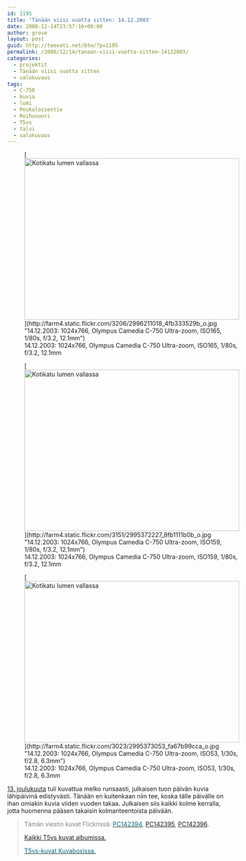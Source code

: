 ```yaml
---
id: 1195
title: 'Tänään viisi vuotta sitten: 14.12.2003'
date: 2008-12-14T23:57:16+00:00
author: grove
layout: post
guid: http://teevati.net/btw/?p=1195
permalink: /2008/12/14/tanaan-viisi-vuotta-sitten-14122003/
categories:
  - projektit
  - Tänään viisi vuotta sitten
  - valokuvaus
tags:
  - C-750
  - kuvia
  - lumi
  - Peukaloisentie
  - Roihuvuori
  - T5vs
  - talvi
  - valokuvaus
---
```

<figure style="width: 500px" class="wp-caption aligncenter">[<img class="      " title="Kotikatu lumen vallassa" src="http://farm4.static.flickr.com/3206/2996211018_09f41613a4.jpg" alt="Kotikatu lumen vallassa" width="500" height="375" />](http://farm4.static.flickr.com/3206/2996211018_4fb333529b_o.jpg "14.12.2003: 1024x766, Olympus Camedia C-750 Ultra-zoom, ISO165, 1/80s, f/3.2, 12.1mm")<figcaption class="wp-caption-text">14.12.2003: 1024x766, Olympus Camedia C-750 Ultra-zoom, ISO165, 1/80s, f/3.2, 12.1mm</figcaption></figure> <figure style="width: 500px" class="wp-caption aligncenter">[<img class="      " title="Kotikatu lumen vallassa" src="http://farm4.static.flickr.com/3151/2995372227_4aa883cc5d.jpg" alt="Kotikatu lumen vallassa" width="500" height="375" />](http://farm4.static.flickr.com/3151/2995372227_8fb1111b0b_o.jpg "14.12.2003: 1024x766, Olympus Camedia C-750 Ultra-zoom, ISO159, 1/80s, f/3.2, 12.1mm")<figcaption class="wp-caption-text">14.12.2003: 1024x766, Olympus Camedia C-750 Ultra-zoom, ISO159, 1/80s, f/3.2, 12.1mm</figcaption></figure> <figure style="width: 500px" class="wp-caption aligncenter">[<img class="      " title="Kotikatu lumen vallassa" src="http://farm4.static.flickr.com/3023/2995373053_6b601d458c.jpg" alt="Kotikatu lumen vallassa" width="500" height="375" />](http://farm4.static.flickr.com/3023/2995373053_fa67b99cca_o.jpg "14.12.2003: 1024x766, Olympus Camedia C-750 Ultra-zoom, ISO53, 1/30s, f/2.8, 6.3mm")<figcaption class="wp-caption-text">14.12.2003: 1024x766, Olympus Camedia C-750 Ultra-zoom, ISO53, 1/30s, f/2.8, 6.3mm</figcaption></figure> 

[13. joulukuuta](http://teevati.net/btw/2008/12/13/tanaan-viisi-vuotta-sitten-13122003/ "BTW · Tänään viisi vuotta sitten: 13.12.2003") tuli kuvattua melko runsaasti, julkaisen tuon päivän kuvia lähipäivinä edistyvästi. Tänään en kuitenkaan niin tee, koska tälle päivälle on ihan omiakin kuvia viiden vuoden takaa. Julkaisen siis kaikki kolme kerralla, jotta huomenna pääsen takaisin kolmanteentoista päivään.

> <span style="color: #808080;">Tämän viestin kuvat Flickrissä:</span> [<span style="color: #006a80;">PC142394</span>](http://www.flickr.com/photos/teevati/2996211018 "PC142394 on Flickr"), <span style="color: #006a80;"><a title="PC142395 on Flickr" href="http://www.flickr.com/photos/teevati/2995372227">PC142395</a>, <span style="color: #006a80;"><a title="PC142396 on Flickr" href="http://www.flickr.com/photos/teevati/2995373053">PC142396</a>.</span></span>
> 
> [Kaikki T5vs kuvat albumissa.](/btw/flickr/album/72157607994204386/t5vs-all.html "BTW · T5vs-all")
> 
> [<span style="color: #006a80;">T5vs-kuvat Kuvaboxissa.</span>](http://www.kuvaboxi.fi/julkinen/29poj+taavetti-btw-t5vs.html "Kuvaboxi - BTW: T5vs (Taavetti)")